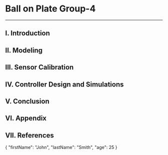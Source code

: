 # **Ball on Plate Group-4**
---
## **I.** Introduction
## **II.** Modeling
## **III.** Sensor Calibration
## **IV.** Controller Design and Simulations
## **V.** Conclusion
## **VI.** Appendix
## **VII.** References

{
  "firstName": "John",
  "lastName": "Smith",
  "age": 25
}
